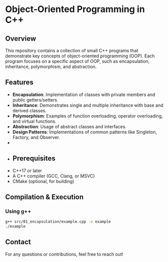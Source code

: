 # Object-Oriented Programming in C++

## Overview
This repository contains a collection of small C++ programs that demonstrate key concepts of object-oriented programming (OOP). Each program focuses on a specific aspect of OOP, such as encapsulation, inheritance, polymorphism, and abstraction.

## Features
- **Encapsulation**: Implementation of classes with private members and public getters/setters.
- **Inheritance**: Demonstrates single and multiple inheritance with base and derived classes.
- **Polymorphism**: Examples of function overloading, operator overloading, and virtual functions.
- **Abstraction**: Usage of abstract classes and interfaces.
- **Design Patterns**: Implementations of common patterns like Singleton, Factory, and Observer.
- 
- ## Prerequisites
- C++17 or later
- A C++ compiler (GCC, Clang, or MSVC)
- CMake (optional, for building)

## Compilation & Execution
### Using g++
```bash
g++ src/01_encapsulation/example.cpp -o example
./example
```
## Contact
For any questions or contributions, feel free to reach out!
